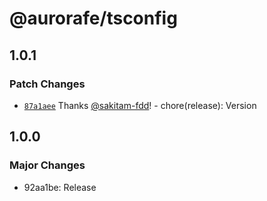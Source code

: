 # @aurorafe/tsconfig

## 1.0.1

### Patch Changes

- [`87a1aee`](https://github.com/aurorafe/ftc/commit/87a1aeea57d26425f31ae91ff130f1ccd6c05ac2) Thanks [@sakitam-fdd](https://github.com/sakitam-fdd)! - chore(release): Version

## 1.0.0

### Major Changes

- 92aa1be: Release
